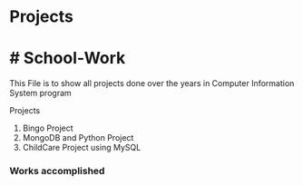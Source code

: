 # Projects
<h1># School-Work</h1>
<p>This File is to show all projects done over the years in Computer Information System program</p>
Projects



<div>
<ol>
  <li>Bingo Project</li>
  <li>MongoDB and Python Project</li>
  <li>ChildCare Project using MySQL</li>
</ol>
  
  
</div>


<section>
  <h3>Works accomplished</h3>
</section>

